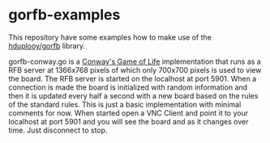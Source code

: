 # gorfb-examples

This repository have some examples how to make use of the [hduplooy/gorfb](https://github.com/hduplooy/gorfb) library.

gorfb-conway.go is a [Conway's Game of Life](https://en.wikipedia.org/wiki/Conway%27s_Game_of_Life) implementation that runs as a RFB server at 1366x768 pixels of which only 700x700 pixels is used to view the board. The RFB server is started on the localhost at port 5901. When a connection is made the board is initialized with random information and then it is updated every half a second with a new board based on the rules of the standard rules. This is just a basic implementation with minimal comments for now. When started open a VNC Client and point it to your localhost at port 5901 and you will see the board and as it changes over time. Just disconnect to stop.

